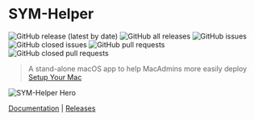# SYM-Helper

![GitHub release (latest by date)](https://img.shields.io/github/v/release/BIG-RAT/SYM-Helper?display_name=tag) ![GitHub all releases](https://img.shields.io/github/downloads/BIG-RAT/SYM-Helper/total)
 ![GitHub issues](https://img.shields.io/github/issues-raw/BIG-RAT/SYM-Helper) ![GitHub closed issues](https://img.shields.io/github/issues-closed-raw/BIG-RAT/SYM-Helper) ![GitHub pull requests](https://img.shields.io/github/issues-pr-raw/BIG-RAT/SYM-Helper) ![GitHub closed pull requests](https://img.shields.io/github/issues-pr-closed-raw/BIG-RAT/SYM-Helper)

> A stand-alone macOS app to help MacAdmins more easily deploy [Setup Your Mac](https://snelson.us/sym)

![SYM-Helper Hero](images/SYM-Helper-Hero.png)

[Documentation](https://snelson.us/sym-helper) | [Releases](https://github.com/BIG-RAT/SYM-Helper/releases)
